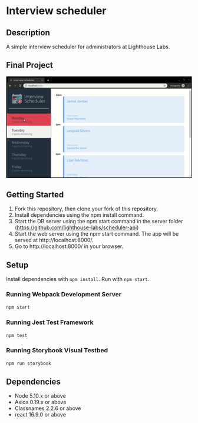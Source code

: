 # Interview scheduler

## Description

A simple interview scheduler for administrators at Lighthouse Labs.

## Final Project

!["Functionality Demonstration"](https://github.com/CameronDunning/scheduler/blob/master/public/images/Demo.gif)

## Getting Started

1. Fork this repository, then clone your fork of this repository.
2. Install dependencies using the npm install command.
3. Start the DB server using the npm start command in the server folder (https://github.com/lighthouse-labs/scheduler-api)
4. Start the web server using the npm start command. The app will be served at http://localhost:8000/.
5. Go to http://localhost:8000/ in your browser.

## Setup

Install dependencies with `npm install`. Run with `npm start`.

### Running Webpack Development Server

```sh
npm start
```

### Running Jest Test Framework

```sh
npm test
```

### Running Storybook Visual Testbed

```sh
npm run storybook
```

## Dependencies

- Node 5.10.x or above
- Axios 0.19.x or above
- Classnames 2.2.6 or above
- react 16.9.0 or above
